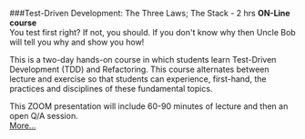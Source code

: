 ###Test-Driven Development: The Three Laws; The Stack - 2 hrs
**ON-Line course**<br>
You test first right? If not, you should. If you don't 
know why then Uncle Bob will tell you why and show you 
how!

This is a two-day hands-on course in which students 
learn Test-Driven Development (TDD) and Refactoring. 
This course alternates between lecture and exercise so 
that students can experience, first-hand, the practices 
and disciplines of these fundamental topics.

This ZOOM presentation
will include 60-90 minutes of lecture and then an 
open Q/A session.  
[More...](https://www.eventbrite.com/e/tdd-test-driven-development-with-uncle-bob-5-weeks-registration-114444338096)
